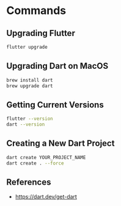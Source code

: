 # Commands

## Upgrading Flutter
```bash
flutter upgrade
```

## Upgrading Dart on MacOS
```bash
brew install dart
brew upgrade dart
```

## Getting Current Versions
```bash
flutter --version
dart --version
```

## Creating a New Dart Project
```bash
dart create YOUR_PROJECT_NAME
dart create . --force
```

## References

- https://dart.dev/get-dart
